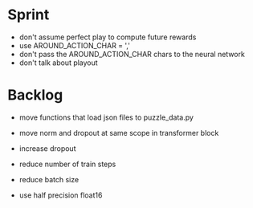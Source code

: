 # Sprint

- don't assume perfect play to compute future rewards
- use AROUND_ACTION_CHAR = ','
- don't pass the AROUND_ACTION_CHAR chars to the neural network
- don't talk about playout

# Backlog

- move functions that load json files to puzzle_data.py
- move norm and dropout at same scope in transformer block
- increase dropout

- reduce number of train steps
- reduce batch size

- use half precision float16
